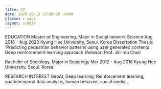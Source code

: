 ```yaml
---
title: CV
date: 2020-10-13 23:00:00 -0400
classes : wide
layout: single
---
```


EDUCATION 
Master of Engineering, Major in Social network Science                                                                   Aug 2018 - Aug 2020
Kyung Hee University, Seoul, Korea 
Dissertation Thesis: ‘Predicting pedestrian behavior patterns using user generated contents : Deep reinforcement learning approach (Advisor: Prof. Jin-mu Choi)

Bachelor of Sociology, Major in Sociology                                                                                            Mar 2012 - Aug 2018
Kyung Hee University, Seoul, Korea

RESEARCH INTEREST
GeoAI, Deep learning, Reinforcement learning, spatiotemporal data analysis, human behavior, social media,.

